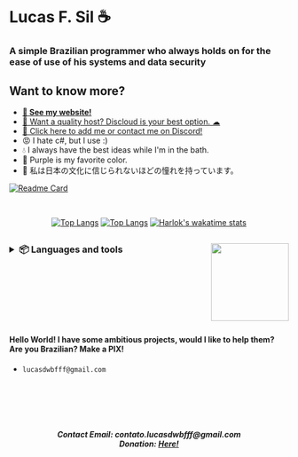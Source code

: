 <!-- markdownlint-disable MD033 MD051 MD053 -->

# Lucas F. Sil ☕
### A simple Brazilian programmer who always holds on for the ease of use of his systems and data security
## Want to know more?
- **[🤗 See my website!](https://lucasfs.tk)**
- [💚 Want a quality host? Discloud is your best option. ☁](https://discloudbot.com)
- [🤖 Click here to add me or contact me on Discord!](https://lucasfs.tk/dc)
- 😡 I hate c#, but I use :)
- 💧 I always have the best ideas while I'm in the bath.
- 💜 Purple is my favorite color.
- 🍙 私は日本の文化に信じられないほどの憧れを持っています。

[![Readme Card](https://github-readme-stats.vercel.app/api/pin/?username=LGrow&repo=LGrow&show_icons=true&theme=transparent&border_color=ccc50&show_owner=true&icon_color=6F34ad&text_color=cccccc)](https://github.com/LGrow/LGrow)

<br>
<div align="center">

[![Top Langs](https://github-readme-stats.vercel.app/api?username=lucasFelixSilveira&show_icons=true&theme=transparent&border_color=00000000&icon_color=6F34ad&text_color=cccccc)](https://github.com/anuraghazra/github-readme-stats)
[![Top Langs](https://github-readme-stats.vercel.app/api/top-langs/?username=lucasFelixSilveira&layout=compact&theme=transparent&border_color=00000000&text_color=ffffff)](https://github.com/anuraghazra/github-readme-stats)
[![Harlok's wakatime stats](https://github-readme-stats.vercel.app/api/wakatime?username=lucasFelixSilveira&layout=compact&theme=transparent&border_color=00000000&text_color=ffffff)](https://github.com/anuraghazra/github-readme-stats)

</div>
  
## <img align="right" width="140" src="https://media.discordapp.net/attachments/948340542939492432/1091576594918805514/image-removebg-preview_2.png?width=354&height=364">

<h3><details>
<summary align="left">📦 Languages and tools</summary>
<br>

  ## Languages
  ![My tools](https://skillicons.dev/icons?i=js,html,css,markdown,arduino,py,nodejs,rust,php,java,cs,kotlin,go,typescript)
  ### interest in languages
  - 💜 I love: JavaScript (Server-side), Rust, Go
  - 😁 I like: Kotlin, Typescript (Ugly) and JavaScript (Client-side)
  - 🤨 I only use it when needed: Python, Java and PHP
  - 😔 Very specific cases: Arduino, C#
  - 📄 Markup and styling languages: HTML, CSS and Markdown
  - 🤬 Especially hateful: C#

  <br>

  ## Tools
  ![My tools](https://skillicons.dev/icons?i=git,github,discord,mongodb,firebase,vscode,vercel,replit,androidstudio,figma)
  ## Frameworks
  ![My tools](https://skillicons.dev/icons?i=nextjs,react,electron,express,svelte) 


</details></h3>

<br>
<br>
<br>
<br>
<br>
<br>

#### Hello World! I have some ambitious projects, would I like to help them? Are you Brazilian? Make a **PIX**!
- `lucasdwbfff@gmail.com`

<br>
<br>
<br>
<br>
<h5 align="center">
  Contact Email: contato.lucasdwbfff@gmail.com <br> Donation: <a href="https://www.buymeacoffee.com/lucasdwbffM">Here!</a>
</h5>
